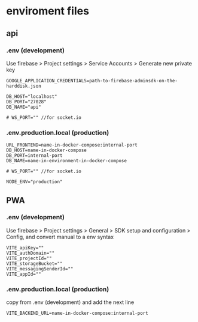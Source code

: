 # enviroment files

## api

### .env (development)

Use firebase > Project settings > Service Accounts > Generate new private key

```env
GOOGLE_APPLICATION_CREDENTIALS=path-to-firebase-adminsdk-on-the-harddisk.json

DB_HOST="localhost"
DB_PORT="27028"
DB_NAME="api"

# WS_PORT="" //for socket.io
```

### .env.production.local (production)

```env
URL_FRONTEND=name-in-docker-compose:internal-port
DB_HOST=name-in-docker-compose
DB_PORT=internal-port
DB_NAME=name-in-environment-in-docker-compose

# WS_PORT="" //for socket.io

NODE_ENV="production"
```

## PWA

### .env (development)

Use firebase > Project settings > General > SDK setup and configuration > Config, and convert manual to a env syntax

```env
VITE_apiKey=""
VITE_authDomain=""
VITE_projectId=""
VITE_storageBucket=""
VITE_messagingSenderId=""
VITE_appId=""
```

### .env.production.local (production)

copy from .env (development) and add the next line

```env
VITE_BACKEND_URL=name-in-docker-compose:internal-port
```
